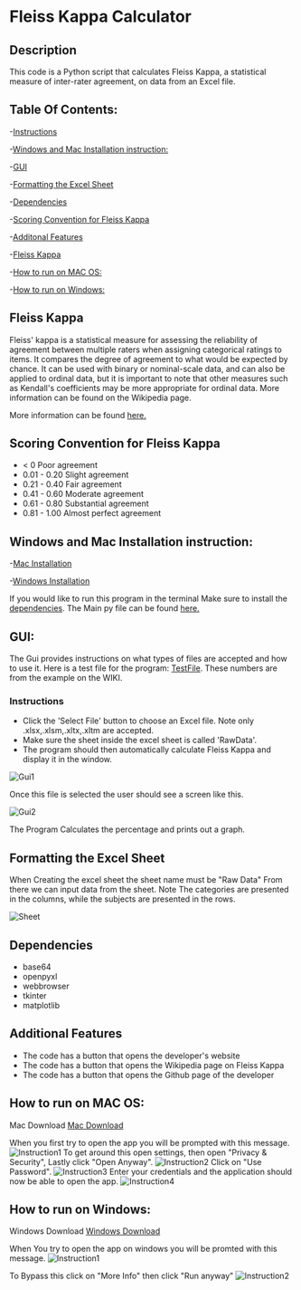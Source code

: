# Fleiss Kappa Calculator

## Description

This code is a Python script that calculates Fleiss Kappa, a statistical measure of inter-rater agreement, on data from an Excel file.

## Table Of Contents:
-[Instructions](https://github.com/Christian-TechUCM/Fleiss-Kappa#instructions)

-[Windows and Mac Installation instruction:](https://github.com/Christian-TechUCM/Fleiss-Kappa#windows-and-mac-installation-instruction)

-[GUI](https://github.com/Christian-TechUCM/Fleiss-Kappa#gui)

-[Formatting the Excel Sheet](https://github.com/Christian-TechUCM/Fleiss-Kappa#formatting-the-excel-sheet)

-[Dependencies](https://github.com/Christian-TechUCM/Fleiss-Kappa#dependencies)

-[Scoring Convention for Fleiss Kappa](https://github.com/Christian-TechUCM/Fleiss-Kappa#scoring-convention-for-fleiss-kappa)

-[Additonal Features](https://github.com/Christian-TechUCM/Fleiss-Kappa#additional-features)

-[Fleiss Kappa](https://github.com/Christian-TechUCM/Fleiss-Kappa#fleiss-kappa)

-[How to run on MAC OS:](https://github.com/Christian-TechUCM/Fleiss-Kappa#how-to-run-on-mac-os)

-[How to run on Windows:](https://github.com/Christian-TechUCM/Fleiss-Kappa#how-to-run-on-windows)


## Fleiss Kappa

Fleiss' kappa is a statistical measure for assessing the reliability of agreement between multiple raters when assigning categorical ratings to items. It compares the degree of agreement to what would be expected by chance. It can be used with binary or nominal-scale data, and can also be applied to ordinal data, but it is important to note that other measures such as Kendall's coefficients may be more appropriate for ordinal data. More information can be found on the Wikipedia page.

More information can be found [here.](https://en.wikipedia.org/wiki/Fleiss%27_kappa)

## Scoring Convention for Fleiss Kappa

- < 0 Poor agreement
- 0.01 - 0.20 Slight agreement
- 0.21 - 0.40 Fair agreement
- 0.41 - 0.60 Moderate agreement
- 0.61 - 0.80 Substantial agreement
- 0.81 - 1.00 Almost perfect agreement



## Windows and Mac Installation instruction:

-[Mac Installation](https://github.com/Christian-TechUCM/Fleiss-Kappa#how-to-run-on-mac-os)

-[Windows Installation](https://github.com/Christian-TechUCM/Fleiss-Kappa#how-to-run-on-mac-os)

If you would like to run this program in the terminal Make sure to install the [dependencies](https://github.com/Christian-TechUCM/Fleiss-Kappa#dependencies). The Main py file can be found [here.](Fleiss'kappa/Windows/Main.py)

## GUI:

The Gui provides instructions on what types of files are accepted and how to use it.
Here is a test file for the program: [TestFile](https://github.com/Christian-TechUCM/Fleiss-Kappa/raw/main/Fleiss'kappa/Assests/TestFiles/TestSheet.xlsx). These numbers are from the example on the WIKI.

### Instructions

- Click the 'Select File' button to choose an Excel file. Note only .xlsx,.xlsm,.xltx,.xltm are accepted.
- Make sure the sheet inside the excel sheet is called 'RawData'.
- The program should then automatically calculate Fleiss Kappa and display it in the window.

![Gui1](Fleiss'kappa/Assests/ScreenShots/App/1.png)

Once this file is selected the user should see a screen like this.

![Gui2](Fleiss'kappa/Assests/ScreenShots/App/2.png)

The Program Calculates the percentage and prints out a graph.

## Formatting the Excel Sheet

When Creating the excel sheet the sheet name must be "Raw Data"
From there we can input data from the sheet.
Note The categories are presented in the columns, while the subjects are presented in the rows.

![Sheet](Fleiss'kappa/Assests/TestFiles/Sheet.png)

## Dependencies

- base64
- openpyxl
- webbrowser
- tkinter
- matplotlib


## Additional Features

- The code has a button that opens the developer's website
- The code has a button that opens the Wikipedia page on Fleiss Kappa
- The code has a button that opens the Github page of the developer


## How to run on MAC OS:

Mac Download
[Mac Download](https://github.com/Christian-TechUCM/Fleiss-Kappa/raw/main/Fleiss'kappa/MacOS/dist/Fleiss'Kappa.zip)

When you first try to open the app you will be prompted with this message.
![Instruction1](Fleiss'kappa/Assests/ScreenShots/Mac/1.png)
To get around this open settings, then open "Privacy & Security", Lastly click "Open Anyway".
![Instruction2](Fleiss'kappa/Assests/ScreenShots/Mac/2.png)
Click on "Use Password".
![Instruction3](Fleiss'kappa/Assests/ScreenShots/Mac/3.png)
Enter your credentials and the application should now be able to open the app.
![Instruction4](Fleiss'kappa/Assests/ScreenShots/Mac/4.png)

## How to run on Windows:

Windows Download
[Windows Download](https://github.com/Christian-TechUCM/Fleiss-Kappa/raw/main/Fleiss'kappa/Windows/output/Fleiss'Kappa.exe)

When You try to open the app on windows you will be promted with this message.
![Instruction1](Fleiss'kappa/Assests/ScreenShots/Win/1.png)

To Bypass this click on "More Info" then click "Run anyway"
![Instruction2](Fleiss'kappa/Assests/ScreenShots/Win/2.png)
